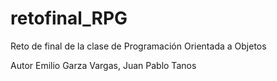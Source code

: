 # retofinal_RPG
Reto de final de la clase de Programación Orientada a Objetos

Autor Emilio Garza Vargas, Juan Pablo Tanos 

